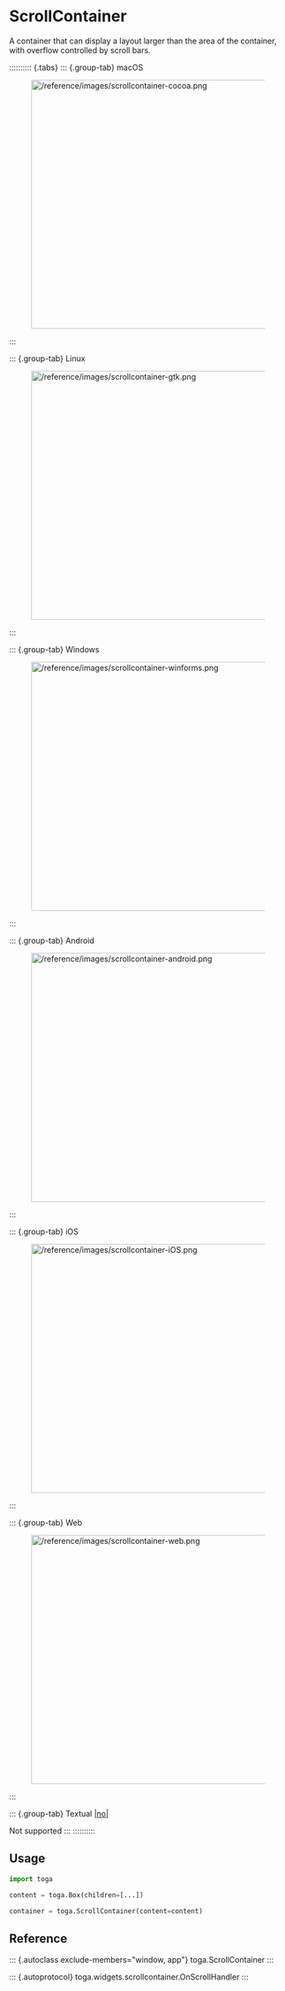 # ScrollContainer

A container that can display a layout larger than the area of the
container, with overflow controlled by scroll bars.

:::::::::: {.tabs}
::: {.group-tab}
macOS

<figure class="align-center">
<img src="/reference/images/scrollcontainer-cocoa.png" width="450"
alt="/reference/images/scrollcontainer-cocoa.png" />
</figure>
:::

::: {.group-tab}
Linux

<figure class="align-center">
<img src="/reference/images/scrollcontainer-gtk.png" width="450"
alt="/reference/images/scrollcontainer-gtk.png" />
</figure>
:::

::: {.group-tab}
Windows

<figure class="align-center">
<img src="/reference/images/scrollcontainer-winforms.png" width="450"
alt="/reference/images/scrollcontainer-winforms.png" />
</figure>
:::

::: {.group-tab}
Android

<figure class="align-center">
<img src="/reference/images/scrollcontainer-android.png" width="450"
alt="/reference/images/scrollcontainer-android.png" />
</figure>
:::

::: {.group-tab}
iOS

<figure class="align-center">
<img src="/reference/images/scrollcontainer-iOS.png" width="450"
alt="/reference/images/scrollcontainer-iOS.png" />
</figure>
:::

::: {.group-tab}
Web

<figure class="align-center">
<img src="/reference/images/scrollcontainer-web.png" width="450"
alt="/reference/images/scrollcontainer-web.png" />
</figure>
:::

::: {.group-tab}
Textual [\|no\|](##SUBST##|no|)

Not supported
:::
::::::::::

## Usage

``` python
import toga

content = toga.Box(children=[...])

container = toga.ScrollContainer(content=content)
```

## Reference

::: {.autoclass exclude-members="window, app"}
toga.ScrollContainer
:::

::: {.autoprotocol}
toga.widgets.scrollcontainer.OnScrollHandler
:::
